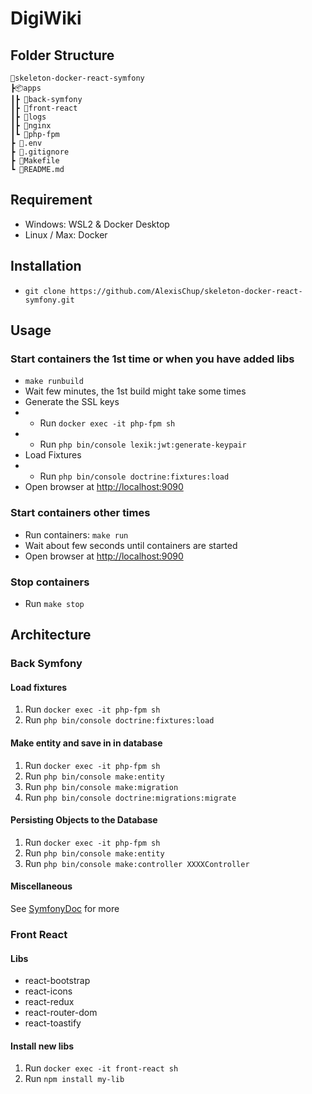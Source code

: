 # DigiWiki

## Folder Structure

```
📂skeleton-docker-react-symfony
┣📦apps
┃┣ 📂back-symfony
┃┣ 📂front-react
┃┣ 📂logs
┃┣ 📂nginx
┃┗ 📂php-fpm
┣ 📜.env
┣ 📜.gitignore
┣ 📜Makefile
┗ 📜README.md
```

## Requirement

- Windows: WSL2 & Docker Desktop
- Linux / Max: Docker

## Installation

- `git clone https://github.com/AlexisChup/skeleton-docker-react-symfony.git`

## Usage

### Start containers the 1st time or when you have added libs

- `make runbuild`
- Wait few minutes, the 1st build might take some times
- Generate the SSL keys
- - Run `docker exec -it php-fpm sh`
- - Run `php bin/console lexik:jwt:generate-keypair`
- Load Fixtures
- - Run `php bin/console doctrine:fixtures:load`
- Open browser at [http://localhost:9090](http://localhost:9090)

### Start containers other times

- Run containers: `make run`
- Wait about few seconds until containers are started
- Open browser at [http://localhost:9090](http://localhost:9090)

### Stop containers

- Run `make stop`

## Architecture

### Back Symfony

#### Load fixtures

1. Run `docker exec -it php-fpm sh`
2. Run `php bin/console doctrine:fixtures:load`

#### Make entity and save in in database

1. Run `docker exec -it php-fpm sh`
2. Run `php bin/console make:entity`
3. Run `php bin/console make:migration`
4. Run `php bin/console doctrine:migrations:migrate`

#### Persisting Objects to the Database

1. Run `docker exec -it php-fpm sh`
2. Run `php bin/console make:entity`
3. Run `php bin/console make:controller XXXXController`

#### Miscellaneous

See [SymfonyDoc](https://symfony.com/doc/current/doctrine.html) for more

### Front React

#### Libs

- react-bootstrap
- react-icons
- react-redux
- react-router-dom
- react-toastify

#### Install new libs

1. Run `docker exec -it front-react sh`
2. Run `npm install my-lib`
